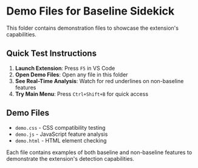 # Demo Files for Baseline Sidekick

This folder contains demonstration files to showcase the extension's capabilities.

## Quick Test Instructions

1. **Launch Extension**: Press `F5` in VS Code
2. **Open Demo Files**: Open any file in this folder
3. **See Real-Time Analysis**: Watch for red underlines on non-baseline features
4. **Try Main Menu**: Press `Ctrl+Shift+B` for quick access

## Demo Files

- `demo.css` - CSS compatibility testing
- `demo.js` - JavaScript feature analysis  
- `demo.html` - HTML element checking

Each file contains examples of both baseline and non-baseline features to demonstrate the extension's detection capabilities.